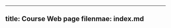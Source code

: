 -------------------------------
title: Course Web page
filenmae: index.md
-------------------------------
